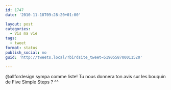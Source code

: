 ```yaml
---
id: 1747
date: '2010-11-18T09:28:20+01:00'

layout: post
categories:
  - Vis ma vie
tags:
  - tweet
format: status
publish_social: no
guid: 'http://tweets.local/?birdsite_tweet=5190558700011520'

---
```


@allfordesign sympa comme liste! Tu nous donnera ton avis sur les bouquin de Five Simple Steps ? ^^
